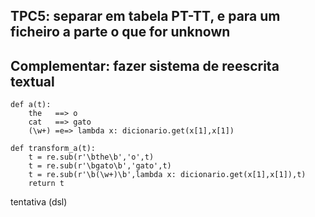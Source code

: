 ## TPC5: separar em tabela PT-TT, e para um ficheiro a parte o que for unknown

## Complementar: fazer sistema de reescrita textual

```
def a(t):
    the   ==> o
    cat   ==> gato
    (\w+) =e=> lambda x: dicionario.get(x[1],x[1])

def transform_a(t):
    t = re.sub(r'\bthe\b','o',t)
    t = re.sub(r'\bgato\b','gato',t)
    t = re.sub(r'\b(\w+)\b',lambda x: dicionario.get(x[1],x[1]),t)
    return t
```

tentativa (dsl)
